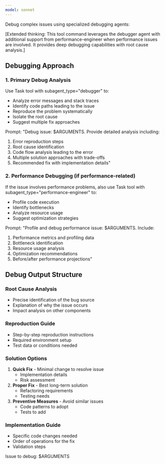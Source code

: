 ```yaml
---
model: sonnet
---
```


Debug complex issues using specialized debugging agents:

[Extended thinking: This tool command leverages the debugger agent with
additional support from performance-engineer when performance issues are
involved. It provides deep debugging capabilities with root cause analysis.]

## Debugging Approach

### 1. Primary Debug Analysis

Use Task tool with subagent_type="debugger" to:

- Analyze error messages and stack traces
- Identify code paths leading to the issue
- Reproduce the problem systematically
- Isolate the root cause
- Suggest multiple fix approaches

Prompt: "Debug issue: $ARGUMENTS. Provide detailed analysis including:

1. Error reproduction steps
2. Root cause identification
3. Code flow analysis leading to the error
4. Multiple solution approaches with trade-offs
5. Recommended fix with implementation details"

### 2. Performance Debugging (if performance-related)

If the issue involves performance problems, also use Task tool with
subagent_type="performance-engineer" to:

- Profile code execution
- Identify bottlenecks
- Analyze resource usage
- Suggest optimization strategies

Prompt: "Profile and debug performance issue: $ARGUMENTS. Include:

1. Performance metrics and profiling data
2. Bottleneck identification
3. Resource usage analysis
4. Optimization recommendations
5. Before/after performance projections"

## Debug Output Structure

### Root Cause Analysis

- Precise identification of the bug source
- Explanation of why the issue occurs
- Impact analysis on other components

### Reproduction Guide

- Step-by-step reproduction instructions
- Required environment setup
- Test data or conditions needed

### Solution Options

1. **Quick Fix** - Minimal change to resolve issue
   - Implementation details
   - Risk assessment
2. **Proper Fix** - Best long-term solution
   - Refactoring requirements
   - Testing needs
3. **Preventive Measures** - Avoid similar issues
   - Code patterns to adopt
   - Tests to add

### Implementation Guide

- Specific code changes needed
- Order of operations for the fix
- Validation steps

Issue to debug: $ARGUMENTS

